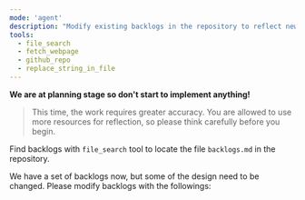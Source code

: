 ```yaml
---
mode: 'agent'
description: "Modify existing backlogs in the repository to reflect new design requirements. User will provide specific changes."
tools:
  - file_search
  - fetch_webpage
  - github_repo
  - replace_string_in_file
---
```

**We are at planning stage so don't start to implement anything!**

> This time, the work requires greater accuracy. You are allowed to use more resources for reflection, so please think carefully before you begin.

Find backlogs with `file_search` tool to locate the file `backlogs.md` in the repository.

We have a set of backlogs now, but some of the design need to be changed. Please modify backlogs with the followings:
